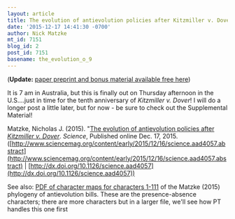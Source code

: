 ```yaml
---
layout: article
title: The evolution of antievolution policies after Kitzmiller v. Dover
date: '2015-12-17 14:41:30 -0700'
author: Nick Matzke
mt_id: 7151
blog_id: 2
post_id: 7151
basename: the_evolution_o_9
---
```

(**Update:** [paper preprint and bonus material available free here](http://phylo.wikidot.com/matzke-2015-science-paper-on-the-evolution-of-antievolution))

It is 7 am in Australia, but this is finally out on Thursday afternoon in the U.S....just in time for the tenth anniversary of _Kitzmiller v. Dover_!  I will do a longer post a little later, but for now - be sure to check out the Supplemental Material!

Matzke, Nicholas J. (2015). "[The evolution of antievolution policies after _Kitzmiller v. Dover_](http://www.sciencemag.org/content/early/2015/12/16/science.aad4057.abstract). _Science_, Published online Dec. 17, 2015. ([http://www.sciencemag.org/content/early/2015/12/16/science.aad4057.abstract](http://www.sciencemag.org/content/early/2015/12/16/science.aad4057.abstract) | [http://dx.doi.org/10.1126/science.aad4057](http://dx.doi.org/10.1126/science.aad4057))

See also: [PDF of character maps for characters 1-111](/uploads/2015/charmaps_001-111_text_segment_presence_absence_cropped.pdf) of the Matzke (2015) phylogeny of antievolution bills. These are the presence-absence characters; there are more characters but in a larger file, we'll see how PT handles this one first
